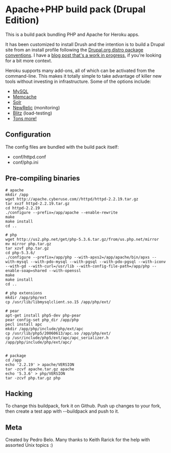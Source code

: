 Apache+PHP build pack (Drupal Edition)
========================

This is a build pack bundling PHP and Apache for Heroku apps.

It has been customized to install Drush and the intention is to build a Drupal site from an install profile following the [Drupal.org distro package conventions](http://drupal.org/node/1476014). I have a [blog post that's a work in progress](https://github.com/patcon/patcon.github.com/blob/master/_posts/2012-11-16-deploying-drupal-install-profiles-to-heroku.md), if you're looking for a bit more context.

Heroku supports many add-ons, all of which can be activated from the command-line. This makes it totally simple to take advantage of killer new tools without investing in infrastructure. Some of the options include:

- [MySQL](https://addons.heroku.com/cleardb)
- [Memcache](https://addons.heroku.com/memcachier)
- [Solr](https://addons.heroku.com/websolr)
- [NewRelic](https://addons.heroku.com/newrelic) (monitoring)
- [Blitz](https://addons.heroku.com/blitz) (load-testing)
- [Tons more!](https://addons.heroku.com/)

Configuration
-------------


The config files are bundled with the build pack itself:

* conf/httpd.conf
* conf/php.ini


Pre-compiling binaries
----------------------

    # apache
    mkdir /app
    wget http://apache.cyberuse.com//httpd/httpd-2.2.19.tar.gz
    tar xvzf httpd-2.2.19.tar.gz
    cd httpd-2.2.19
    ./configure --prefix=/app/apache --enable-rewrite
    make
    make install
    cd ..

    # php
    wget http://us2.php.net/get/php-5.3.6.tar.gz/from/us.php.net/mirror
    mv mirror php.tar.gz
    tar xzvf php.tar.gz
    cd php-5.3.6/
    ./configure --prefix=/app/php --with-apxs2=/app/apache/bin/apxs --with-mysql --with-pdo-mysql --with-pgsql --with-pdo-pgsql --with-iconv --with-gd --with-curl=/usr/lib --with-config-file-path=/app/php --enable-soap=shared --with-openssl
    make
    make install
    cd ..

    # php extensions
    mkdir /app/php/ext
    cp /usr/lib/libmysqlclient.so.15 /app/php/ext/

    # pear
    apt-get install php5-dev php-pear
    pear config-set php_dir /app/php
    pecl install apc
    mkdir /app/php/include/php/ext/apc
    cp /usr/lib/php5/20060613/apc.so /app/php/ext/
    cp /usr/include/php5/ext/apc/apc_serializer.h /app/php/include/php/ext/apc/


    # package
    cd /app
    echo '2.2.19' > apache/VERSION
    tar -zcvf apache.tar.gz apache
    echo '5.3.6' > php/VERSION
    tar -zcvf php.tar.gz php


Hacking
-------

To change this buildpack, fork it on Github. Push up changes to your fork, then create a test app with --buildpack <your-github-url> and push to it.


Meta
----

Created by Pedro Belo.
Many thanks to Keith Rarick for the help with assorted Unix topics :)
